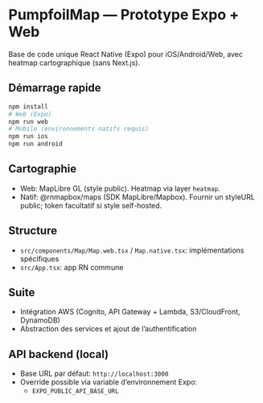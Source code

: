 # PumpfoilMap — Prototype Expo + Web

Base de code unique React Native (Expo) pour iOS/Android/Web, avec heatmap cartographique (sans Next.js).

## Démarrage rapide
```bash
npm install
# Web (Expo)
npm run web
# Mobile (environnements natifs requis)
npm run ios
npm run android
```

## Cartographie
- Web: MapLibre GL (style public). Heatmap via layer `heatmap`.
- Natif: @rnmapbox/maps (SDK MapLibre/Mapbox). Fournir un styleURL public; token facultatif si style self-hosted.

## Structure
- `src/components/Map/Map.web.tsx` / `Map.native.tsx`: implémentations spécifiques
- `src/App.tsx`: app RN commune
  

## Suite
- Intégration AWS (Cognito, API Gateway + Lambda, S3/CloudFront, DynamoDB)
- Abstraction des services et ajout de l’authentification

## API backend (local)
- Base URL par défaut: `http://localhost:3000`
- Override possible via variable d’environnement Expo:
	- `EXPO_PUBLIC_API_BASE_URL`